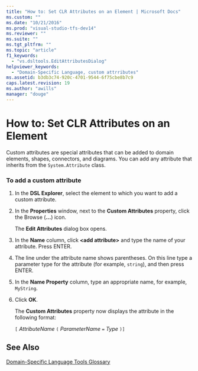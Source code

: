 ```yaml
---
title: "How to: Set CLR Attributes on an Element | Microsoft Docs"
ms.custom: ""
ms.date: "10/21/2016"
ms.prod: "visual-studio-tfs-dev14"
ms.reviewer: ""
ms.suite: ""
ms.tgt_pltfrm: ""
ms.topic: "article"
f1_keywords: 
  - "vs.dsltools.EditAttributesDialog"
helpviewer_keywords: 
  - "Domain-Specific Language, custom attrributes"
ms.assetid: b3db3c74-920c-4701-9544-6f75cbe8b7c9
caps.latest.revision: 19
ms.author: "awills"
manager: "douge"
---
```

# How to: Set CLR Attributes on an Element
Custom attributes are special attributes that can be added to domain elements, shapes, connectors, and diagrams. You can add any attribute that inherits from the `System.Attribute` class.  
  
### To add a custom attribute  
  
1.  In the **DSL Explorer**, select the element to which you want to add a custom attribute.  
  
2.  In the **Properties** window, next to the **Custom Attributes** property, click the Browse (**...**) icon.  
  
     The **Edit Attributes** dialog box opens.  
  
3.  In the **Name** column, click **\<add attribute>** and type the name of your attribute. Press ENTER.  
  
4.  The line under the attribute name shows parentheses. On this line type a parameter type for the attribute (for example, `string`), and then press ENTER.  
  
5.  In the **Name Property** column, type an appropriate name, for example, `MyString`.  
  
6.  Click **OK**.  
  
     The **Custom Attributes** property now displays the attribute in the following format:  
  
     `[` *AttributeName* `(` *ParameterName* `=` *Type* `)]`  
  
## See Also  
 [Domain-Specific Language Tools Glossary](http://msdn.microsoft.com/en-us/ca5e84cb-a315-465c-be24-76aa3df276aa)